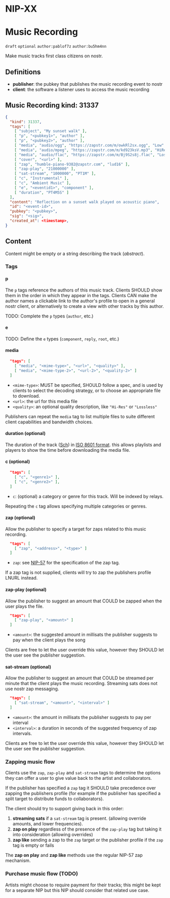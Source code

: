 # NIP-XX
# Music Recording

`draft` `optional` `author:pablof7z` `author:bu5hm4nn`

Make music tracks first class citizens on nostr.

## Definitions

 - **publisher**: the pubkey that publishes the music recording event to nostr
 - **client**: the software a listener uses to access the music recording

## Music Recording kind: 31337

```JSON
{
  "kind": 31337,
  "tags": [
    [ "subject", "My sunset walk" ],
    [ "p", "<pubkey1>", "author" ],
    [ "p", "<pubkey2>", "author" ],
    [ "media", "audio/ogg", "https://zapstr.com/m/owkRl2sx.ogg", "Low" ],
    [ "media", "audio/mpeg", "https://zapstr.com/m/kd923ksV.mp3", "HiRes" ],
    [ "media", "audio/flac", "https://zapstr.com/m/Bj9S2s8j.flac", "Lossless" ],
    [ "cover", "<url>" ],
    [ "zap", "humble-piano-9382@zapstr.com", "lud16" ],
    [ "zap-play", "21000000" ],
    [ "sat-stream", "1000000", "PT1M" ],
    [ "c", "Instrumental" ],
    [ "c", "Ambient Music" ],
    [ "e", "<eventid1>", "component" ],
    [ "duration", "PT4M5S" ]
  ],
  "content": "Reflection on a sunset walk played on acoustic piano",
  "id": "<event-id>",
  "pubkey": "<pubkey>",
  "sig": "<sig>",
  "created_at": <timestamp>,
}
```

## Content

Content might be empty or a string describing the track (*abstract*).

### Tags

#### p

The `p` tags reference the authors of this music track. Clients SHOULD show them in the order in which they appear in the tags. Clients CAN make the author names a clickable link to the author's profile to open in a general nostr client, or alternatively to create a view with other tracks by this author.

TODO: Complete the `p` types (`author`, etc.)

#### e

TODO: Define the `e` types (`component`, `reply`, `root`, etc.)

#### media

```JSON
  "tags": [
  	[ "media", "<mime-type>", "<url>", "<quality>" ],
  	[ "media", "<mime-type-2>", "<url-2>", "<quality-2>" ]
  ]
```

 - `<mime-type>`: MUST be specified, SHOULD follow a spec, and is used by clients to select the decoding strategy, or to choose an appropriate file to download.
 - `<url>`: the url for this media file
 - `<quality>`: an optional quality description, like `"Hi-Res"` or `"Lossless"`

Publishers can repeat the `media` tag to list multiple files to suite different client capabilities and bandwidth choices.

#### duration (optional)

The duration of the track ([Sch](https://schema.org/duration)) in [ISO 8601 format](https://en.wikipedia.org/wiki/ISO_8601#Durations). this allows playlists and players to show the time before downloading the media file.

#### c (optional)

```JSON
  "tags": [
    [ "c", "<genre1>" ],
    [ "c", "<genre2>" ],
  ]
```

 - `c`: (optional) a category or genre for this track. Will be indexed by relays.

Repeating the `c` tag allows specifying multiple categories or genres.

#### zap (optional)

Allow the publisher to specify a target for zaps related to this music recording.

```JSON
  "tags": [
  	[ "zap", "<address>", "<type>" ]
  ]
```

 - `zap`: see [NIP-57](57.md#appendix-g-zap-tag-on-zapped-event) for the specification of the zap tag.

If a zap tag is not supplied, clients will try to zap the publishers profile LNURL instead.

#### zap-play (optional)

Allow the publisher to suggest an amount that COULD be zapped when the user plays the file.

```JSON
  "tags": [
  	[ "zap-play", "<amount>" ]
  ]
```
 - `<amount>`: the suggested amount in millisats the publisher suggests to pay when the client plays the song

Clients are free to let the user override this value, however they SHOULD let the user see the publisher suggestion.

#### sat-stream (optional)

Allow the publisher to suggest an amount that COULD be streamed per minute that the client plays the music recording. Streaming sats does not use nostr zap messaging.

```JSON
  "tags": [
  	[ "sat-stream", "<amount>", "<interval>" ]
  ]
```

 - `<amount>`: the amount in millisats the publisher suggests to pay per interval
 - `<interval>`: a duration in seconds of the suggested frequency of zap intervals.

Clients are free to let the user override this value, however they SHOULD let the user see the publisher suggestion.

### Zapping music flow

Clients use the `zap`, `zap-play` and `sat-stream` tags to determine the options they can offer a user to give value back to the artist and collaborators.

If the publisher has specified a `zap` tag it SHOULD take precedence over zapping the publishers profile (for example if the publisher has specified a split target to distribute funds to collaborators).

The client should try to support giving back in this order:

1. **streaming sats** if a `sat-stream` tag is present. (allowing override amounts, and lower frequencies).
2. **zap on play** regardless of the presence of the `zap-play` tag but taking it into consideration (allowing overrides)
3. **zap like** sending a zap to the `zap` target or the publisher profile if the `zap` tag is empty or fails

The **zap on play** and **zap like** methods use the regular NIP-57 zap mechanism.

### Purchase music flow (TODO)

Artists might choose to require payment for their tracks; this might be kept for a separate NIP but this NIP should consider that related use case.
